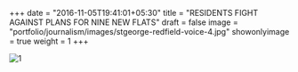 +++
date = "2016-11-05T19:41:01+05:30"
title = "RESIDENTS FIGHT AGAINST PLANS FOR NINE NEW FLATS"
draft = false
image = "portfolio/journalism/images/stgeorge-redfield-voice-4.jpg"
showonlyimage = true
weight = 1
+++

![1]

[1]: /portfolio/journalism/images/stgeorge-redfield-voice-4.jpg